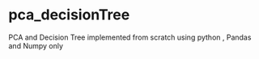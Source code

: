 # pca_decisionTree

PCA and Decision Tree implemented from scratch using python , Pandas and Numpy only
